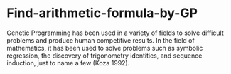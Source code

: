 # Find-arithmetic-formula-by-GP
Genetic Programming has been used in a variety of fields to solve difficult problems and produce human competitive results. In the field of mathematics, it has been used to solve problems such as symbolic regression, the discovery of trigonometry identities, and sequence induction, just to name a few (Koza 1992).

